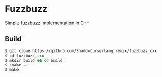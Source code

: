 # Fuzzbuzz

Simple fuzzbuzz implementation in C++

## Build
```bash
$ git clone https://github.com/ShadowCurse/lang_remix/fuzzbuzz_cxx
$ cd fuzzbuzz_cxx
$ mkdir build && cd build
$ cmake ..
$ make
```
